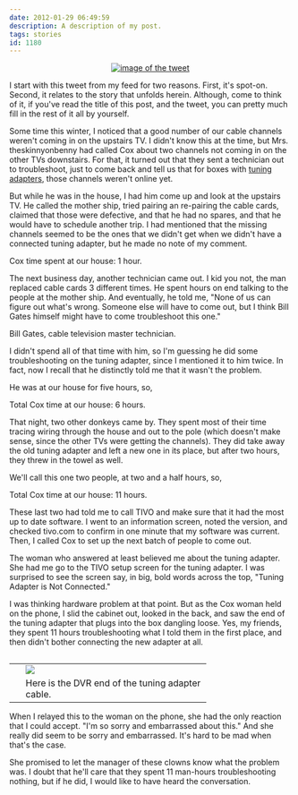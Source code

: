 ```yaml
---
date: 2012-01-29 06:49:59
description: A description of my post.
tags: stories
id: 1180
---
```

<a href="http://twitter.com/#!/matthewbaldwin/status/163002249084276736" target="_blank" style="text-align:center; margin-left:auto;margin-right:auto; display:block;"><img src="/img/matthewbaldwintweet.jpg" alt="image of the tweet"></a>

I start with this tweet from my feed for two reasons.  First, it's spot-on.  Second, it relates to the story that unfolds herein.  Although, come to think of it, if you've read the title of this post, and the tweet, you can pretty much fill in the rest of it all by yourself.
<!--more-->
Some time this winter, I noticed that a good number of our cable channels weren't coming in on the upstairs TV.  I didn't know this at the time, but Mrs. theskinnyonbenny had called Cox about two channels not coming in on the other TVs downstairs.  For that, it turned out that they sent a technician out to troubleshoot, just to come back and tell us that for boxes with <a href="http://theskinnyonbenny.com/blog2/archives/987">tuning adapters</a>, those channels weren't online yet.

But while he was in the house, I had him come up and look at the upstairs TV.  He called the mother ship, tried pairing an re-pairing the cable cards, claimed that those were defective, and that he had no spares, and that he would have to schedule another trip.  I had mentioned that the missing channels seemed to be the ones that we didn't get when we didn't have a connected tuning adapter, but he made no note of my comment.

Cox time spent at our house:  1 hour.

The next business day, another technician came out.  I kid you not, the man replaced cable cards 3 different times.  He spent hours on end talking to the people at the mother ship.  And eventually, he told me, "None of us can figure out what's wrong.  Someone else will have to come out, but I think Bill Gates himself might have to come troubleshoot this one."

Bill Gates, cable television master technician.

I didn't spend all of that time with him, so I'm guessing he did some troubleshooting on the tuning adapter, since I mentioned it to him twice.  In fact, now I recall that he distinctly told me that it wasn't the problem.

He was at our house for five hours, so,

Total Cox time at our house:  6 hours.

That night, two other donkeys came by.  They spent most of their time tracing wiring through the house and out to the pole (which doesn't make sense, since the other TVs were getting the channels).  They did take away the old tuning adapter and left a new one in its place, but after two hours, they threw in the towel as well.  

We'll call this one two people, at two and a half hours, so,

Total Cox time at our house:  11 hours.

These last two had told me to call TIVO and make sure that it had the most up to date software.  I went to an information screen, noted the version, and checked tivo.com to confirm in one minute that my software was current.  Then, I called Cox to set up the next batch of people to come out.

The woman who answered at least believed me about the tuning adapter.  She had me go to the TIVO setup screen for the tuning adapter.  I was surprised to see the screen say, in big, bold words across the top, "Tuning Adapter is Not Connected."

I was thinking hardware problem at that point.  But as the Cox woman held on the phone, I slid the cabinet out, looked in the back, and saw the end of the tuning adapter that plugs into the box dangling loose.  Yes, my friends, they spent 11 hours troubleshooting what I told them in the first place, and then didn't bother connecting the new adapter at all.

<table cellpadding="2" align="right"><tr><td width="5" rowspan="2"><spacer type="block" width="5" height="1"></td><td width="315" ><img src="/img/tuningadapatercable.jpg"></td></tr><tr><td class="caption" width="315">Here is the DVR end of the tuning adapter cable.</td></tr></table>

When I relayed this to the woman on the phone, she had the only reaction that I could accept.  "I'm so sorry and embarrassed about this."  And she really did seem to be sorry and embarrassed.  It's hard to be mad when that's the case.

She promised to let the manager of these clowns know what the problem was.  I doubt that he'll care that they spent 11 man-hours troubleshooting nothing, but if he did, I would like to have heard the conversation.

